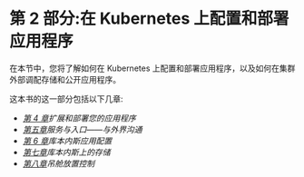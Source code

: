 # 第 2 部分:在 Kubernetes 上配置和部署应用程序

在本节中，您将了解如何在 Kubernetes 上配置和部署应用程序，以及如何在集群外部调配存储和公开应用程序。

这本书的这一部分包括以下几章:

*   [*第 4 章*](04.html#_idTextAnchor106)*扩展和部署您的应用程序*
*   [*第五章*](05.html#_idTextAnchor127)*服务与入口——与外界沟通*
*   [*第 6 章*](06.html#_idTextAnchor143)*库本内斯应用配置*
*   [*第七章*](07.html#_idTextAnchor166)*库本内斯上的存储*
*   [*第八章*](08.html#_idTextAnchor186)*吊舱放置控制*
